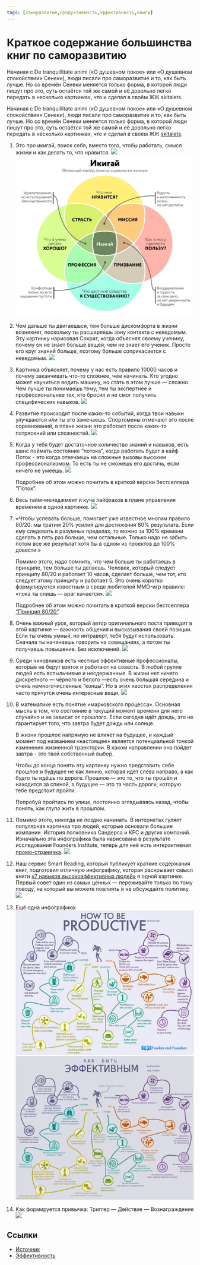 ```yaml
---
tags: [саморазвитие,продуктивность,эффективность,книги]
---
```

# Краткое содержание большинства книг по саморазвитию

Начиная с De tranquillitate animi («О душевном покое» или «О душевном спокойствии» Сенеки), люди писали про саморазвитие и то, как быть лучше. Но со времён Сенеки меняется только форма, в которой люди пишут про это, суть остаётся той же самой и её довольно легко передать в несколько картинках, что и сделал в своём ЖЖ skitalets.

Начиная с De tranquillitate animi («О душевном покое» или «О душевном спокойствии» Сенеки), люди писали про саморазвитие и то, как быть лучше. Но со времён Сенеки меняется только форма, в которой люди пишут про это, суть остаётся той же самой и её довольно легко передать в несколько картинках, что и сделал в своём ЖЖ [skitalets](https://skitalets.livejournal.com/102286.html).

1. Это про икигай, поиск себя, вместо того, чтобы работать, смысл жизни и как делать то, что нравится. ![](../assets/Pasted%20image%2020211023142559.png)
![Икигай](../assets/Икигай.png)

2. Чем дальше ты двигаешься, тем больше дискомфорта в жизни возникнет, поскольку ты расширяешь зону контакта с неведомым. Эту картинку нарисовал Сократ, когда объяснял своему ученику, почему он не знает больше вещей, чем не знает его ученик. Просто его круг знаний больше, поэтому больше соприкасается с неведомым. ![](../assets/Pasted%20image%2020211023142718.png)

3. Картинка объясняет, почему у нас есть правило 10000 часов и почему заканчивать что-то сложнее, чем начинать. Кто угодно может научиться водить машину, но стать в этом лучше — сложно. Чем лучше ты понимаешь тему, тем ты экспертнее и профессиональнее тех, кто бросил и не смог получить специфических навыков. ![](../assets/Pasted%20image%2020211023142902.png)

4. Развитие происходит после каких-то событий, когда твои навыки улучшаются или ты это замечаешь. Спортсмены отмечают это после соревнований, в плане жизни это работает после каких-то потрясений или сложностей. ![](../assets/Pasted%20image%2020211023142920.png)

5. Когда у тебя будет достаточное количество знаний и навыков, есть шанс поймать состояние “потока”, когда работать будет в кайф. Поток - это когда отвечаешь на сложные вызовы высоким профессионализмом. То есть ты не сможешь его достичь, если ничего не умеешь. ![](../assets/Pasted%20image%2020211023142942.png)

    Подробнее об этом можно почитать в краткой версии бестселлера “Поток”.  
  
6. Весь тайм-менеджмент и куча лайфхаков в плане управления временем в одной картинке. ![](../assets/Pasted%20image%2020211023143003.png)

7. «Чтобы успевать больше, помогает уже известное многим правило 80/20: мы тратим 20% усилий для достижения 80% результата. Если ему следовать в разумных пределах, то можно за 100% времени сделать в пять раз больше, чем остальные. Только надо не забыть потом все же результат хотя бы в одном из проектов до 100% довести.»

    Помимо этого, надо помнить, что чем больше ты работаешь в принципе, тем больше ты делаешь. Человек, который следует принципу 80/20 и работает 10 часов, сделает больше, чем тот, кто следует этому принципу и работает 5. Это очень коротко формулируется известным в среде любителей MMO-игр правиле: «пока ты спишь — враг качается».
    ![](https://smartreading.ru/uploads/blog/posts/975/80-20(1).jpg)
  
    Подробнее об этом можно почитать в краткой версии бестселлера [“Принцип 80/20”](https://smartreading.ru/summary/89).  
  
8. Очень важный урок, который автор оригинального поста приводит в этой картинке — важность общения и высказывания своей позиции. Если ты очень умный, но интраверт, тебя будут использовать. Сначала ты начинаешь говорить на совещаниях, а потом ты получаешь повышение. Без исключений. ![](../assets/Pasted%20image%2020211023143452.png)
9. Среди чиновников есть честные эффективные профессионалы, которые не берут взяток и работают на совесть. В любой группе людей есть вспыльчивые и несдержанные. В жизни нет ничего дискретного — чёрного и белого —есть очень большая середина и очень немногочисленные “концы”. Но в этих хвостах распределения часто прячутся очень интересные вещи. ![](../assets/Pasted%20image%2020211023143507.png)
10. В математике есть понятие «марковского процесса». Основная мысль в том, что состояние в текущий момент времени для него случайно и не зависит от прошлого. Если сегодня идёт дождь, это не гарантирует того, что завтра будет дождь или солнце.

    В жизни прошлое напрямую не влияет на будущее, и каждый момент под названием «настоящее» является потенциальной точкой изменения жизненной траектории. В каком направлении она пойдет завтра - это твой собственный выбор.

    Чтобы до конца понять эту картинку нужно представить себе прошлое и будущее не как линию, которая идёт слева направо, а как будто ты идёшь по дороге. Прошлое — это то, что ты прошёл и находится за спиной, а будущее — это та часть дороги, которую тебе предстоит пройти.

    Попробуй пройтись по улице, постоянно оглядываясь назад, чтобы понять, как глупо жить в прошлом.

11. Помимо этого, никогда не поздно начинать. В интернетах гуляет популярная картинка про людей, которые основали большие компании. История полковника Сандерса и KFC и других компаний. Изначально эта инфографика была нарисована в результате исследования Founders Institute, теперь для неё есть интерактивная [промо-страничка](https://blog.adioma.com/too-late-to-start-life-crisis-infographic/). ![](../assets/Pasted%20image%2020211023143555.png)
12. Наш сервис Smart Reading, который публикует краткие содержания книг, подготовил отличную инфографику, которая раскрывает смысл книги [«7 навыков высокоэффективных людей»](https://smartreading.ru/summary/60) в одной картинке. Первый совет один из самых ценных — переживайте только по тому поводу, на который вы можете повлиять и не обсуждайте политику. ![](../assets/Pasted%20image%2020211023143612.png)
13. Ещё одна инфографика: ![](../assets/How_to_be_productive.png)
![Как_быть_эффективным](../assets/Как_быть_эффективным.jpg)
15. Как формируется привычка: Триггер — Действие — Вознаграждение ![](../assets/Pasted%20image%2020211023143653.png)

## Ссылки

* [Источник](https://blog.smartreading.ru/975)
* [Эффективность](Эффективность.md)
